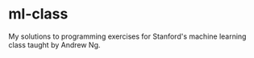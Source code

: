 # ml-class
My solutions to programming exercises for Stanford's machine learning class taught by Andrew Ng.
